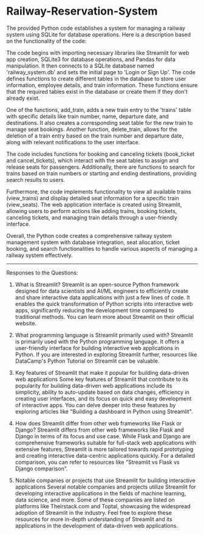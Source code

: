 # Railway-Reservation-System

The provided Python code establishes a system for managing a railway system using SQLite for database operations. Here is a description based on the functionality of the code:

The code begins with importing necessary libraries like Streamlit for web app creation, SQLite3 for database operations, and Pandas for data manipulation. It then connects to a SQLite database named 'railway_system.db' and sets the initial page to 'Login or Sign Up'. The code defines functions to create different tables in the database to store user information, employee details, and train information. These functions ensure that the required tables exist in the database or create them if they don't already exist.

One of the functions, add_train, adds a new train entry to the 'trains' table with specific details like train number, name, departure date, and destinations. It also creates a corresponding seat table for the new train to manage seat bookings. Another function, delete_train, allows for the deletion of a train entry based on the train number and departure date, along with relevant notifications to the user interface.

The code includes functions for booking and canceling tickets (book_ticket and cancel_tickets), which interact with the seat tables to assign and release seats for passengers. Additionally, there are functions to search for trains based on train numbers or starting and ending destinations, providing search results to users.

Furthermore, the code implements functionality to view all available trains (view_trains) and display detailed seat information for a specific train (view_seats). The web application interface is created using Streamlit, allowing users to perform actions like adding trains, booking tickets, canceling tickets, and managing train details through a user-friendly interface.

Overall, the Python code creates a comprehensive railway system management system with database integration, seat allocation, ticket booking, and search functionalities to handle various aspects of managing a railway system effectively.
___________________________________________________________________________________________________________________________________________________________________________________

Responses to the Questions:

1. What is Streamlit?
Streamlit is an open-source Python framework designed for data scientists and AI/ML engineers to efficiently create and share interactive data applications with just a few lines of code. It enables the quick transformation of Python scripts into interactive web apps, significantly reducing the development time compared to traditional methods. You can learn more about Streamlit on their official website.

2. What programming language is Streamlit primarily used with?
Streamlit is primarily used with the Python programming language. It offers a user-friendly interface for building interactive web applications in Python. If you are interested in exploring Streamlit further, resources like DataCamp's Python Tutorial on Streamlit can be valuable.

3. Key features of Streamlit that make it popular for building data-driven web applications
Some key features of Streamlit that contribute to its popularity for building data-driven web applications include its simplicity, ability to auto-update based on data changes, efficiency in creating user interfaces, and its focus on quick and easy development of interactive apps. You can delve deeper into these features by exploring articles like "Building a dashboard in Python using Streamlit".

4. How does Streamlit differ from other web frameworks like Flask or Django?
Streamlit differs from other web frameworks like Flask and Django in terms of its focus and use case. While Flask and Django are comprehensive frameworks suitable for full-stack web applications with extensive features, Streamlit is more tailored towards rapid prototyping and creating interactive data-centric applications quickly. For a detailed comparison, you can refer to resources like "Streamlit vs Flask vs Django comparison".

5. Notable companies or projects that use Streamlit for building interactive applications
Several notable companies and projects utilize Streamlit for developing interactive applications in the fields of machine learning, data science, and more. Some of these companies are listed on platforms like Theirstack.com and Toptal, showcasing the widespread adoption of Streamlit in the industry.
Feel free to explore these resources for more in-depth understanding of Streamlit and its applications in the development of data-driven web applications.
